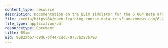 ```yaml
---
content_type: resource
description: Documentation on the BSim simulator for the 6.004 Beta architecture.
file: /media/https%3A/open-learning-course-data-rc.s3.amazonaws.com/6-004-computation-structures-spring-2009/9082ab67c9d6bf44cdd39737b382b790_MIT6_004s09_lab_tool_bsim.pdf
file_type: application/pdf
resourcetype: Document
title: BSim
uid: 9082ab67-c9d6-bf44-cdd3-9737b382b790
---
```

